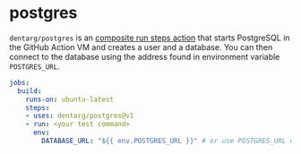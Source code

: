 # postgres

`dentarg/postgres` is an [composite run steps action] that starts PostgreSQL in the GitHub Action VM and creates a user and a database. You can then connect to the database using the address found in environment variable `POSTGRES_URL`.

```yaml
jobs:
  build:
    runs-on: ubuntu-latest
    steps:
    - uses: dentarg/postgres@v1
    - run: <your test command>
      env:
        DATABASE_URL: "${{ env.POSTGRES_URL }}" # or use POSTGRES_URL directly
```

[composite run steps action]: https://docs.github.com/en/free-pro-team@latest/actions/creating-actions/creating-a-composite-run-steps-action
